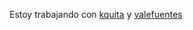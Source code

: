 
Estoy trabajando con [kquita](https://github.com/kquita) y [valefuentes](https://github.com/valefuentes)

